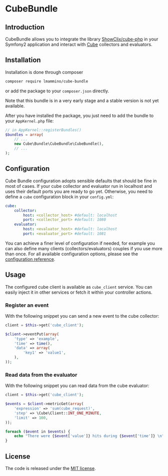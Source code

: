 CubeBundle
==========

## Introduction
CubeBundle allows you to integrate the library [ShowClix/cube-php](https://github.com/ShowClix/cube-php) in your
Symfony2 application and interact with [Cube](https://github.com/square/cube) collectors and evaluators.

## Installation
Installation is done through composer

```bash
composer require lmammino/cube-bundle
```

or add the package to your `composer.json` directly.

Note that this bundle is in a very early stage and a stable version is not yet available.

After you have installed the package, you just need to add the bundle to your `AppKernel.php` file:

```php
// in AppKernel::registerBundles()
$bundles = array(
    // ...
    new Cube\Bundle\CubeBundle\CubeBundle(),
    // ...
);
```


## Configuration
Cube Bundle configuration adopts sensible defaults that should be fine in most of cases.
If your cube collector and evaluator run in localhost and uses their default ports you are ready to go yet.
Otherwise, you need to define a `cube` configuration block in your `config.yml`:

```yaml
cube:
    collector:
        host: <collector_host> #default: localhost
        port: <collector_port> #default: 1080
    evaluator:
        host: <evaluator_host> #default: localhost
        port: <evaluator_port> #default: 1081
```

You can achieve a finer level of configuration if needed, for example you can also define many clients (collectors/evaluators)
couples if you use more than once.
For all available configuration options, please see the [configuration reference](/Resources/doc/configuration.md).

## Usage
The configured cube client is available as `cube_client` service. You can easily inject it in other services or fetch
it within your controller actions.

### Register an event
With the following snippet you can send a new event to the cube collector:

```php
client = $this->get('cube_client');

$client->eventPut(array(
    'type' => 'example',
    'time' => time(),
    'data' => array(
        'key1' => 'value1',
    ),
));
```

### Read data from the evaluator
With the following snippet you can read data from the cube evaluator:

```php
client = $this->get('cube_client');

$events = $client->metricGet(array(
    'expression' => 'sum(cube_request)',
    'step' => \Cube\Client::INT_ONE_MINUTE,
    'limit' => 100,
));

foreach ($event in $events) {
    echo "There were {$event['value']} hits during {$event['time']} \n";
}
```


## License
The code is released under the [MIT license](/Resources/meta/LICENSE).


